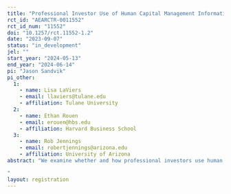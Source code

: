 ```yaml
---
title: "Professional Investor Use of Human Capital Management Information"
rct_id: "AEARCTR-0011552"
rct_id_num: "11552"
doi: "10.1257/rct.11552-1.2"
date: "2023-09-07"
status: "in_development"
jel: ""
start_year: "2024-05-13"
end_year: "2024-06-14"
pi: "Jason Sandvik"
pi_other:
  1:
    - name: Lisa LaViers
    - email: llaviers@tulane.edu
    - affiliation: Tulane University
  2:
    - name: Ethan Rouen
    - email: erouen@hbs.edu
    - affiliation: Harvard Business School
  3:
    - name: Rob Jennings
    - email: robertjennings@arizona.edu
    - affiliation: University of Arizona
abstract: "We examine whether and how professional investors use human capital information in their investment decisions. Human capital has become a vital component of firms’ operations, with annual expenses related to employees as a share of revenue increasing by more than 50% since 1990, compared to no growth for physical capital expenditures. Despite the increasing financial materiality of human capital investments, U.S. firms are required to disclose only two metrics related to non-executive employees, the total number of employees and the median wage. As a result, investors have demanded more information from firms and regulators. We will conduct an experiment among professional investors to determine whether and how details about a firm’s human capital management impact their valuations of the firm.
"
layout: registration
---
```


